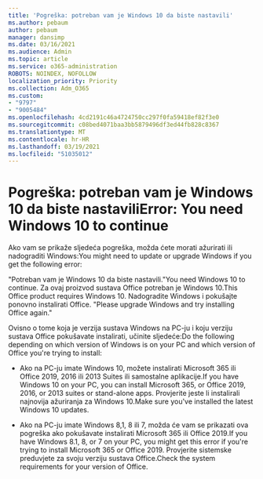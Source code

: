 ```yaml
---
title: 'Pogreška: potreban vam je Windows 10 da biste nastavili'
ms.author: pebaum
author: pebaum
manager: dansimp
ms.date: 03/16/2021
ms.audience: Admin
ms.topic: article
ms.service: o365-administration
ROBOTS: NOINDEX, NOFOLLOW
localization_priority: Priority
ms.collection: Adm_O365
ms.custom:
- "9797"
- "9005484"
ms.openlocfilehash: 4cd2191c46a4724750cc297f0fa59418ef82f3e0
ms.sourcegitcommit: c08bed4071baa3bb5879496df3ed44fb828c8367
ms.translationtype: MT
ms.contentlocale: hr-HR
ms.lasthandoff: 03/19/2021
ms.locfileid: "51035012"
---
```

# <a name="error-you-need-windows-10-to-continue"></a><span data-ttu-id="69e98-102">Pogreška: potreban vam je Windows 10 da biste nastavili</span><span class="sxs-lookup"><span data-stu-id="69e98-102">Error: You need Windows 10 to continue</span></span>

<span data-ttu-id="69e98-103">Ako vam se prikaže sljedeća pogreška, možda ćete morati ažurirati ili nadograditi Windows:</span><span class="sxs-lookup"><span data-stu-id="69e98-103">You might need to update or upgrade Windows if you get the following error:</span></span>

<span data-ttu-id="69e98-104">"Potreban vam je Windows 10 da biste nastavili.</span><span class="sxs-lookup"><span data-stu-id="69e98-104">"You need Windows 10 to continue.</span></span> <span data-ttu-id="69e98-105">Za ovaj proizvod sustava Office potreban je Windows 10.</span><span class="sxs-lookup"><span data-stu-id="69e98-105">This Office product requires Windows 10.</span></span> <span data-ttu-id="69e98-106">Nadogradite Windows i pokušajte ponovno instalirati Office. "</span><span class="sxs-lookup"><span data-stu-id="69e98-106">Please upgrade Windows and try installing Office again."</span></span>

<span data-ttu-id="69e98-107">Ovisno o tome koja je verzija sustava Windows na PC-ju i koju verziju sustava Office pokušavate instalirati, učinite sljedeće:</span><span class="sxs-lookup"><span data-stu-id="69e98-107">Do the following depending on which version of Windows is on your PC and which version of Office you're trying to install:</span></span>

- <span data-ttu-id="69e98-108">Ako na PC-ju imate Windows 10, možete instalirati Microsoft 365 ili Office 2019, 2016 ili 2013 Suites ili samostalne aplikacije.</span><span class="sxs-lookup"><span data-stu-id="69e98-108">If you have Windows 10 on your PC, you can install Microsoft 365, or Office 2019, 2016, or 2013 suites or stand-alone apps.</span></span> <span data-ttu-id="69e98-109">Provjerite jeste li instalirali najnovija ažuriranja za Windows 10.</span><span class="sxs-lookup"><span data-stu-id="69e98-109">Make sure you've installed the latest Windows 10 updates.</span></span>

- <span data-ttu-id="69e98-110">Ako na PC-ju imate Windows 8,1, 8 ili 7, možda će vam se prikazati ova pogreška ako pokušavate instalirati Microsoft 365 ili Office 2019.</span><span class="sxs-lookup"><span data-stu-id="69e98-110">If you have Windows 8.1, 8, or 7 on your PC, you might get this error if you're trying to install Microsoft 365 or Office 2019.</span></span> <span data-ttu-id="69e98-111">Provjerite sistemske preduvjete za svoju verziju sustava Office.</span><span class="sxs-lookup"><span data-stu-id="69e98-111">Check the system requirements for your version of Office.</span></span>